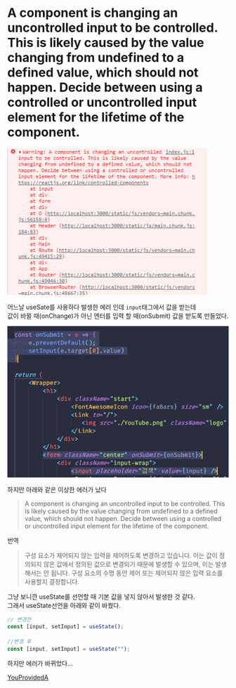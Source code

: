 # A component is changing an uncontrolled input to be controlled. This is likely caused by the value changing from undefined to a defined value, which should not happen. Decide between using a controlled or uncontrolled input element for the lifetime of the component.

![aComponentIsChangingAnUncontrolledInputToBeControlled](./img/aComponentIsChangingAnUncontrolledInputToBeControlled.png)

어느날 useSate를 사용하다 발생한 에러 인데 `input`태그에서 값을 받는데<br>
값이 바뀔 때(onChange)가 아닌 엔터를 입력 할 때(onSubmit) 값을 받도록 만들었다.

![onSubmitExample](./img/onSubmitExample.png)


하지만 아래와 같은 이상한 에러가 났다

> A component is changing an uncontrolled input to be controlled. This is likely caused by the value changing from undefined to a defined value, which should not happen. Decide between using a controlled or uncontrolled input element for the lifetime of the component.


번역
> 구성 요소가 제어되지 않는 입력을 제어하도록 변경하고 있습니다. 이는 값이 정의되지 않은 값에서 정의된 값으로 변경되기 때문에 발생할 수 있으며, 이는 발생해서는 안 됩니다. 구성 요소의 수명 동안 제어 또는 제어되지 않은 입력 요소를 사용할지 결정합니다.

그냥 보니깐 useState를 선언할 때 기본 값을 넣지 않아서 발생한 것 같다.<br>
그래서 useState선언을 아래와 같이 바꿨다.

```js
// 변경전
const [input, setInput] = useState();

//변경 후
const [input, setInput] = useState("");
```

하지만 에러가 바뀌었다...

[YouProvidedA](./YouProvidedA.md)